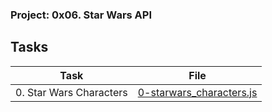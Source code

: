 ### Project: 0x06. Star Wars API

## Tasks

| Task | File |
| ---- | ---- |
| 0. Star Wars Characters | [0-starwars_characters.js](./0-starwars_characters.js) |

